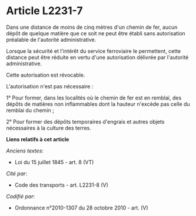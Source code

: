 # Article L2231-7

Dans une distance de moins de cinq mètres d'un chemin de fer, aucun dépôt de quelque matière que ce soit ne peut être établi
sans autorisation préalable de l'autorité administrative.

Lorsque la sécurité et l'intérêt du service ferroviaire le permettent, cette distance peut être réduite en vertu d'une
autorisation délivrée par l'autorité administrative.

Cette autorisation est révocable.

L'autorisation n'est pas nécessaire :

1° Pour former, dans les localités où le chemin de fer est en remblai, des dépôts de matières non inflammables dont la
hauteur n'excède pas celle du remblai du chemin ;

2° Pour former des dépôts temporaires d'engrais et autres objets nécessaires à la culture des terres.

**Liens relatifs à cet article**

_Anciens textes_:

  - Loi du 15 juillet 1845 - art. 8 (VT)

_Cité par_:

  - Code des transports - art. L2231-8 (V)

_Codifié par_:

  - Ordonnance n°2010-1307 du 28 octobre 2010 - art. (V)
